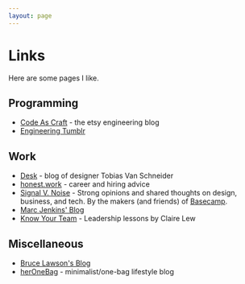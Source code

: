 ```yaml
---
layout: page
---
```


# Links

Here are some pages I like.

## Programming

* [Code As Craft](https://codeascraft.com/) - the etsy engineering blog
* [Engineering Tumblr](https://engineering.tumblr.com/) 

## Work

* [Desk](https://www.vanschneider.com/blog) - blog of designer Tobias Van Schneider
* [honest.work](https://blog.honest.work/) - career and hiring advice
* [Signal V. Noise](https://m.signalvnoise.com/) - Strong opinions and shared thoughts on design, business, and tech. By the makers (and friends) of [Basecamp](https://www.basecamp.com/).
* [Marc Jenkins' Blog](https://marcjenkins.co.uk/blog/)
* [Know Your Team](https://knowyourteam.com/blog/) - Leadership lessons by Claire Lew

## Miscellaneous

* [Bruce Lawson's Blog](https://www.brucelawson.co.uk/) 
* [herOneBag](https://heronebag.com/) - minimalist/one-bag lifestyle blog

